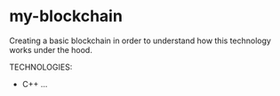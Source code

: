 # my-blockchain

Creating a basic blockchain in order to understand how this technology works under the hood.

TECHNOLOGIES: 
- C++
...
